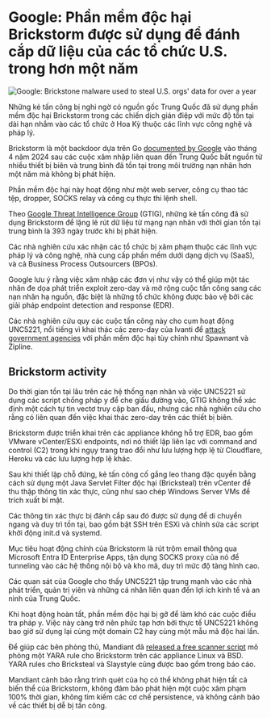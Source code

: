 # Google: Phần mềm độc hại Brickstorm được sử dụng để đánh cắp dữ liệu của các tổ chức U.S. trong hơn một năm

![Google: Brickstone malware used to steal U.S. orgs' data for over a year](https://www.bleepstatic.com/content/hl-images/2025/05/28/China.jpg)

Những kẻ tấn công bị nghi ngờ có nguồn gốc Trung Quốc đã sử dụng phần mềm độc hại Brickstorm trong các chiến dịch gián điệp với mức độ tồn tại dài hạn nhắm vào các tổ chức ở Hoa Kỳ thuộc các lĩnh vực công nghệ và pháp lý.

Brickstorm là một backdoor dựa trên Go [documented by Google](https://cloud.google.com/blog/topics/threat-intelligence/ivanti-post-exploitation-lateral-movement) vào tháng 4 năm 2024 sau các cuộc xâm nhập liên quan đến Trung Quốc bắt nguồn từ nhiều thiết bị biên và trung bình đã tồn tại trong môi trường nạn nhân hơn một năm mà không bị phát hiện.

Phần mềm độc hại này hoạt động như một web server, công cụ thao tác tệp, dropper, SOCKS relay và công cụ thực thi lệnh shell.

Theo [Google Threat Intelligence Group](https://cloud.google.com/blog/topics/threat-intelligence/brickstorm-espionage-campaign) (GTIG), những kẻ tấn công đã sử dụng Brickstorm để lặng lẽ rút dữ liệu từ mạng nạn nhân với thời gian tồn tại trung bình là 393 ngày trước khi bị phát hiện.

Các nhà nghiên cứu xác nhận các tổ chức bị xâm phạm thuộc các lĩnh vực pháp lý và công nghệ, nhà cung cấp phần mềm dưới dạng dịch vụ (SaaS), và cả Business Process Outsourcers (BPOs).

Google lưu ý rằng việc xâm nhập các đơn vị như vậy có thể giúp một tác nhân đe dọa phát triển exploit zero-day và mở rộng cuộc tấn công sang các nạn nhân hạ nguồn, đặc biệt là những tổ chức không được bảo vệ bởi các giải pháp endpoint detection and response (EDR).

Các nhà nghiên cứu quy các cuộc tấn công này cho cụm hoạt động UNC5221, nổi tiếng vì khai thác các zero-day của Ivanti để [attack government agencies](https://www.bleepingcomputer.com/news/security/ivanti-epmm-flaw-exploited-by-chinese-hackers-to-breach-govt-agencies/) với phần mềm độc hại tùy chỉnh như Spawnant và Zipline.

## Brickstorm activity

Do thời gian tồn tại lâu trên các hệ thống nạn nhân và việc UNC5221 sử dụng các script chống pháp y để che giấu đường vào, GTIG không thể xác định một cách tự tin vectơ truy cập ban đầu, nhưng các nhà nghiên cứu cho rằng có liên quan đến việc khai thác zero-day trên các thiết bị biên.

Brickstorm được triển khai trên các appliance không hỗ trợ EDR, bao gồm VMware vCenter/ESXi endpoints, nơi nó thiết lập liên lạc với command and control (C2) trong khi ngụy trang trao đổi như lưu lượng hợp lệ từ Cloudflare, Heroku và các lưu lượng hợp lệ khác.

Sau khi thiết lập chỗ đứng, kẻ tấn công cố gắng leo thang đặc quyền bằng cách sử dụng một Java Servlet Filter độc hại (Bricksteal) trên vCenter để thu thập thông tin xác thực, cũng như sao chép Windows Server VMs để trích xuất bí mật.

Các thông tin xác thực bị đánh cắp sau đó được sử dụng để di chuyển ngang và duy trì tồn tại, bao gồm bật SSH trên ESXi và chỉnh sửa các script khởi động init.d và systemd.

Mục tiêu hoạt động chính của Brickstorm là rút trộm email thông qua Microsoft Entra ID Enterprise Apps, tận dụng SOCKS proxy của nó để tunneling vào các hệ thống nội bộ và kho mã, duy trì mức độ tàng hình cao.

Các quan sát của Google cho thấy UNC5221 tập trung mạnh vào các nhà phát triển, quản trị viên và những cá nhân liên quan đến lợi ích kinh tế và an ninh của Trung Quốc.

Khi hoạt động hoàn tất, phần mềm độc hại bị gỡ để làm khó các cuộc điều tra pháp y. Việc này càng trở nên phức tạp hơn bởi thực tế UNC5221 không bao giờ sử dụng lại cùng một domain C2 hay cùng một mẫu mã độc hai lần.

Để giúp các bên phòng thủ, Mandiant đã [released a free scanner script](https://github.com/mandiant/brickstorm-scanner) mô phỏng một YARA rule cho Brickstorm trên các appliance Linux và BSD. YARA rules cho Bricksteal và Slaystyle cũng được bao gồm trong báo cáo.

Mandiant cảnh báo rằng trình quét của họ có thể không phát hiện tất cả biến thể của Brickstorm, không đảm bảo phát hiện một cuộc xâm phạm 100% thời gian, không tìm kiếm các cơ chế persistence, và không cảnh báo về các thiết bị dễ bị tấn công.